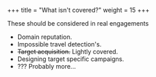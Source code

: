+++
title = "What isn't covered?"
weight = 15
+++

These should be considered in real engagements

- Domain reputation.
- Impossible travel detection's.
- ~~Target acquisition.~~ Lightly covered.
- Designing target specific campaigns.
- ??? Probably more...
